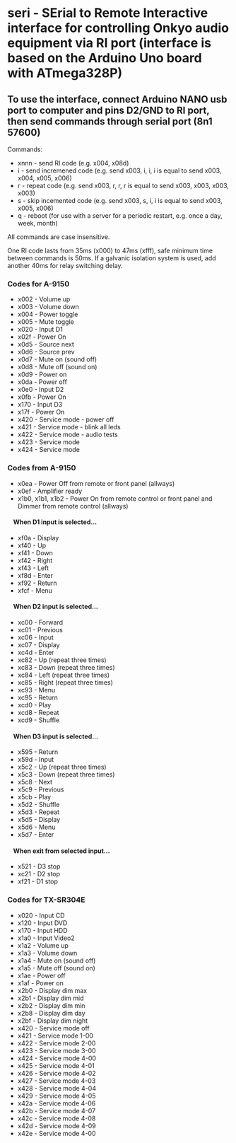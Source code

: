 # seri - SErial to Remote Interactive interface for controlling Onkyo audio equipment via RI port (interface is based on the Arduino Uno board with ATmega328P)

## To use the interface, connect Arduino NANO usb port to computer and pins D2/GND to RI port, then send commands through serial port (8n1 57600)

Commands:

- xnnn - send RI code (e.g. x004, x08d)
- i - send incremened code (e.g. send x003, i, i, i is equal to send x003, x004, x005, x006)
- r - repeat code (e.g. send x003, r, r, r is equal to send x003, x003, x003, x003)
- s - skip incemented code (e.g. send x003, s, i, i is equal to send x003, x005, x006)
- q - reboot (for use with a server for a periodic restart, e.g. once a day, week, month)

All commands are case insensitive.

One RI code lasts from 35ms (x000) to 47ms (xfff), safe minimum time between commands is 50ms. If a galvanic isolation system is used, add another 40ms for relay switching delay.

### Codes for A-9150

- x002 - Volume up
- x003 - Volume down
- x004 - Power toggle
- x005 - Mute toggle
- x020 - Input D1
- x02f - Power On
- x0d5 - Source next
- x0d6 - Source prev
- x0d7 - Mute on (sound off)
- x0d8 - Mute off (sound on)
- x0d9 - Power on
- x0da - Power off
- x0e0 - Input D2
- x0fb - Power On
- x170 - Input D3
- x17f - Power On
- x420 - Service mode - power off
- x421 - Service mode - blink all leds
- x422 - Service mode - audio tests
- x423 - Service mode
- x424 - Service mode

### Codes from A-9150

- x0ea - Power Off from remote or front panel (allways)
- x0ef - Amplifier ready
- x1b0, x1b1, x1b2 - Power On from remote control or front panel and Dimmer from remote control (allways)

#### &nbsp;&nbsp;&nbsp;&nbsp;When D1 input is selected...&nbsp;

- xf0a - Display
- xf40 - Up
- xf41 - Down
- xf42 - Right
- xf43 - Left
- xf8d - Enter
- xf92 - Return
- xfcf - Menu

#### &nbsp;&nbsp;&nbsp;&nbsp;When D2 input is selected...&nbsp;

- xc00 - Forward
- xc01 - Previous
- xc06 - Input
- xc07 - Display
- xc4d - Enter
- xc82 - Up (repeat three times)
- xc83 - Down (repeat three times)
- xc84 - Left (repeat three times)
- xc85 - Right (repeat three times)
- xc93 - Menu
- xc95 - Return
- xcd0 - Play
- xcd8 - Repeat
- xcd9 - Shuffle

#### &nbsp;&nbsp;&nbsp;&nbsp;When D3 input is selected...&nbsp;

- x595 - Return
- x59d - Input
- x5c2 - Up (repeat three times)
- x5c3 - Down (repeat three times)
- x5c8 - Next
- x5c9 - Previous
- x5cb - Play
- x5d2 - Shuffle
- x5d3 - Repeat
- x5d5 - Display
- x5d6 - Menu
- x5d7 - Enter

#### &nbsp;&nbsp;&nbsp;&nbsp;When exit from selected input...&nbsp;

- x521 - D3 stop
- xc21 - D2 stop
- xf21 - D1 stop

### Codes for TX-SR304E

- x020 - Input CD
- x120 - Input DVD
- x170 - Input HDD
- x1a0 - Input Video2
- x1a2 - Volume up
- x1a3 - Volume down
- x1a4 - Mute on (sound off)
- x1a5 - Mute off (sound on)
- x1ae - Power off
- x1af - Power on
- x2b0 - Display dim max
- x2b1 - Display dim mid
- x2b2 - Display dim min
- x2b8 - Display dim day
- x2bf - Display dim night
- x420 - Service mode off
- x421 - Service mode 1-00
- x422 - Service mode 2-00
- x423 - Service mode 3-00
- x424 - Service mode 4-00
- x425 - Service mode 4-01
- x426 - Service mode 4-02
- x427 - Service mode 4-03
- x428 - Service mode 4-04
- x429 - Service mode 4-05
- x42a - Service mode 4-06
- x42b - Service mode 4-07
- x42c - Service mode 4-08
- x42d - Service mode 4-09
- x42e - Service mode 4-00
